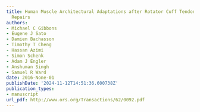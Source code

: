 ```yaml
---
title: Human Muscle Architectural Adaptations after Rotator Cuff Tendon Tears and
  Repairs
authors:
- Michael C Gibbons
- Eugene J Sato
- Damien Bachasson
- Timothy T Cheng
- Hassan Azimi
- Simon Schenk
- Adam J Engler
- Anshuman Singh
- Samuel R Ward
date: 2016-None-01
publishDate: '2024-11-12T14:51:36.600738Z'
publication_types:
- manuscript
url_pdf: http://www.ors.org/Transactions/62/0092.pdf
---
```

